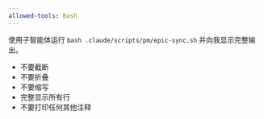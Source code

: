 ```yaml
---
allowed-tools: Bash
---
```


使用子智能体运行 `bash .claude/scripts/pm/epic-sync.sh` 并向我显示完整输出。

- 不要截断
- 不要折叠
- 不要缩写
- 完整显示所有行
- 不要打印任何其他注释
